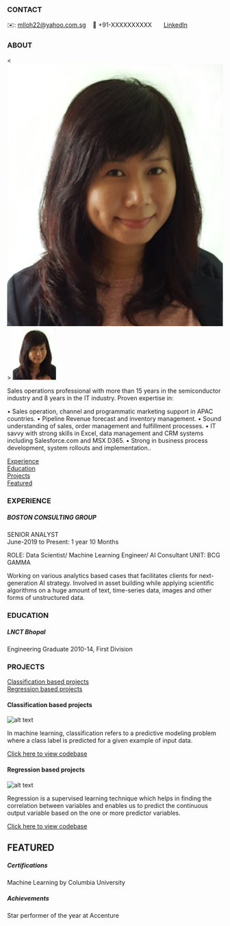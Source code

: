 <!-- CONTACT Section Starts -->
### CONTACT

<!-- Add your details -->
✉️: mlloh22@yahoo.com.sg 
&nbsp;&nbsp; 📲 +91-XXXXXXXXXX
&nbsp;&nbsp;&nbsp;&nbsp;&nbsp; [LinkedIn](https://www.linkedin.com/in/madeline-loh-0297b552//) 
<!-- CONTACT Section Ends -->

<!-- ABOUT Section Starts -->
### ABOUT
<!-- Add link to your picture -->

<![alt text](https://raw.githubusercontent.com/mlloh22/madeline_loh/main/image/Madeline%20-%20Copy.png)>
<img src="https://raw.githubusercontent.com/mlloh22/madeline_loh/main/image/Madeline%20-%20Copy.png" width=20% height=20%>
<!-- Add your details -->

Sales operations professional with more than 15 years in the semiconductor industry and 8 years in the IT industry. Proven expertise in:

• Sales operation, channel and programmatic marketing support in APAC countries.
• Pipeline Revenue forecast and inventory management.
• Sound understanding of sales, order management and fulfillment processes.
• IT savvy with strong skills in Excel, data management and CRM systems including Salesforce.com and MSX D365.
• Strong in business process development, system rollouts and implementation..


<!-- Add link to the sections -->
[Experience](#experience) <br>
[Education](#education) <br>
[Projects](#projects) <br>
[Featured](#featured) <br> 

<!-- ABOUT Section Ends -->

<!-- EXPERIENCE Section Starts -->
### EXPERIENCE
<!-- Add your details -->
##### BOSTON CONSULTING GROUP
SENIOR ANALYST<br>
June-2019 to Present: 1 year 10 Months

ROLE: Data Scientist/ Machine Learning Engineer/ AI Consultant
UNIT: BCG GAMMA

Working on various analytics based cases that facilitates clients for next-generation AI strategy. Involved in asset building while applying scientific algorithms on a huge amount of text, time-series data, images and other forms of unstructured data.

<!-- EXPERIENCE Section Ends -->

<!-- EDUCATION Section Starts -->
### EDUCATION
<!-- Add your details -->
##### LNCT Bhopal
Engineering Graduate 2010-14, First Division

<!-- EDUCATION Section Ends -->

<!-- PROJECTS Section Starts -->
### PROJECTS
<!-- Add your details -->

[Classification based projects](#classification-based-projects) <br>
[Regression based projects](#regression-based-projects) <br>

<!-- Add your details -->

#### Classification based projects
![alt text](https://raw.githubusercontent.com/krvishwesh54/Kumar-Vishwesh/main/images/Classification.png)

In machine learning, classification refers to a predictive modeling problem where a class label is predicted for a given example of input data.

[Click here to view codebase](https://github.com/krvishwesh54/DataScience_DeepLearning_MachineLearning/tree/master/Classification)

#### Regression based projects
![alt text](https://raw.githubusercontent.com/krvishwesh54/Kumar-Vishwesh/main/images/Regression.jpg)

Regression is a supervised learning technique which helps in finding the correlation between variables and enables us to predict the continuous output variable based on the one or more predictor variables.

[Click here to view codebase](https://github.com/krvishwesh54/DataScience_DeepLearning_MachineLearning/tree/master/Regression)

<!-- PROJECTS Section Ends -->

<!-- FEATURED Section Starts -->
## FEATURED
<!-- Add your details -->
##### Certifications
Machine Learning by Columbia University

##### Achievements
Star performer of the year at Accenture
<!-- FEATURED Section Ends -->

